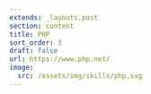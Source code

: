 ```yaml
---
extends: _layouts.post
section: content
title: PHP
sort_order: 3
draft: false
url: https://www.php.net/
image:
  src: /assets/img/skills/php.svg
---
```


